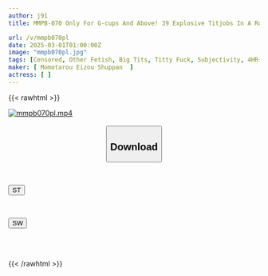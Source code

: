 ```yaml
---
author: j91
title: MMPB-070 Only For G-cups And Above! 39 Explosive Titjobs In A Row!!! A Boobed Pussy That Feels Better Than A Pussy

url: /v/mmpb070pl
date: 2025-03-01T01:00:00Z
image: "mmpb070pl.jpg"
tags: [Censored, Other Fetish, Big Tits, Titty Fuck, Subjectivity, 4HR+, Actress Best	]
maker: [ Momotarou Eizou Shuppan  ]
actress: [ ]
---
```



{{< rawhtml >}}

<div class="video" data-videoid="Ywv9wpg0ZoTvAbR">
    <a href="javascript:;">
        <img src="/v/mmpb070pl/mmpb070pl.jpg" width="WIDTH" height="HEIGHT" alt="mmpb070pl.mp4" loading="lazy">
    </a>
</div>

<script type="text/javascript" src="https://j91.asia/asset/on-demand-st.js"></script>

<br>
  <link rel="stylesheet" href="https://j91.asia/asset/bs5.css">
  
  <center>
  <button class="btn btn-primary" type="button" data-bs-toggle="collapse" data-bs-target=".multi-collapse" aria-expanded="false" aria-controls="multiCollapseExample1 multiCollapseExample2"><h2>Download</h2></button></center>
</p>
<div class="row">
  <div class="col">
    <div class="collapse multi-collapse" id="multiCollapseExample1">
      <div class="card card-body">
	      	      <br>
<div class="buttons">  
<p><a href="/v/mmpb070pl/st.html" target="_blank"><button class="btn-hover color-3"><i class="fa fa-download"></i> ST</button></a></p></div>
    </div>
  </div>
</div>
  <div class="col">
    <div class="collapse multi-collapse" id="multiCollapseExample2">
      <div class="card card-body">
	      <br>
<div class="buttons">
<p><a href="/v/mmpb070pl/sw.html" target="_blank"><button class="btn-hover color-2"><i class="fa fa-download"></i> SW</button></a></p></div>
<br><br>
      </div>
    </div>
  </div>
</div>

{{< /rawhtml >}}
